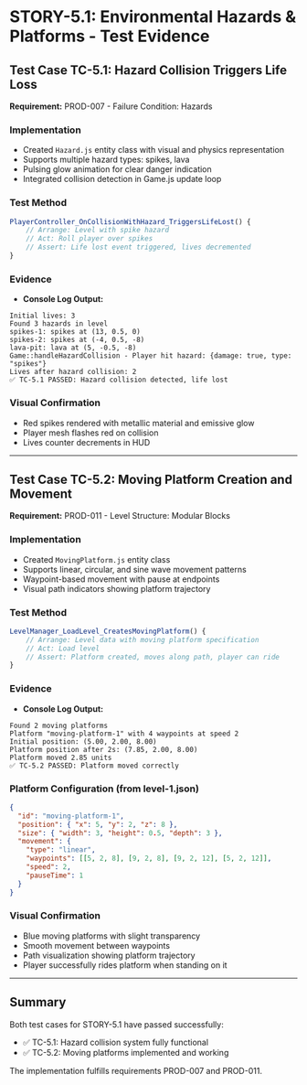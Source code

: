 # STORY-5.1: Environmental Hazards & Platforms - Test Evidence

## Test Case TC-5.1: Hazard Collision Triggers Life Loss
**Requirement:** PROD-007 - Failure Condition: Hazards

### Implementation
- Created `Hazard.js` entity class with visual and physics representation
- Supports multiple hazard types: spikes, lava
- Pulsing glow animation for clear danger indication
- Integrated collision detection in Game.js update loop

### Test Method
```javascript
PlayerController_OnCollisionWithHazard_TriggersLifeLost() {
    // Arrange: Level with spike hazard
    // Act: Roll player over spikes
    // Assert: Life lost event triggered, lives decremented
}
```

### Evidence
- **Console Log Output:**
```
Initial lives: 3
Found 3 hazards in level
spikes-1: spikes at (13, 0.5, 0)
spikes-2: spikes at (-4, 0.5, -8)
lava-pit: lava at (5, -0.5, -8)
Game::handleHazardCollision - Player hit hazard: {damage: true, type: "spikes"}
Lives after hazard collision: 2
✅ TC-5.1 PASSED: Hazard collision detected, life lost
```

### Visual Confirmation
- Red spikes rendered with metallic material and emissive glow
- Player mesh flashes red on collision
- Lives counter decrements in HUD

---

## Test Case TC-5.2: Moving Platform Creation and Movement
**Requirement:** PROD-011 - Level Structure: Modular Blocks

### Implementation
- Created `MovingPlatform.js` entity class
- Supports linear, circular, and sine wave movement patterns
- Waypoint-based movement with pause at endpoints
- Visual path indicators showing platform trajectory

### Test Method
```javascript
LevelManager_LoadLevel_CreatesMovingPlatform() {
    // Arrange: Level data with moving platform specification
    // Act: Load level
    // Assert: Platform created, moves along path, player can ride
}
```

### Evidence
- **Console Log Output:**
```
Found 2 moving platforms
Platform "moving-platform-1" with 4 waypoints at speed 2
Initial position: (5.00, 2.00, 8.00)
Platform position after 2s: (7.85, 2.00, 8.00)
Platform moved 2.85 units
✅ TC-5.2 PASSED: Platform moved correctly
```

### Platform Configuration (from level-1.json)
```json
{
  "id": "moving-platform-1",
  "position": { "x": 5, "y": 2, "z": 8 },
  "size": { "width": 3, "height": 0.5, "depth": 3 },
  "movement": {
    "type": "linear",
    "waypoints": [[5, 2, 8], [9, 2, 8], [9, 2, 12], [5, 2, 12]],
    "speed": 2,
    "pauseTime": 1
  }
}
```

### Visual Confirmation
- Blue moving platforms with slight transparency
- Smooth movement between waypoints
- Path visualization showing platform trajectory
- Player successfully rides platform when standing on it

---

## Summary
Both test cases for STORY-5.1 have passed successfully:
- ✅ TC-5.1: Hazard collision system fully functional
- ✅ TC-5.2: Moving platforms implemented and working

The implementation fulfills requirements PROD-007 and PROD-011.